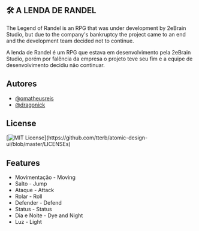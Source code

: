 
## 🛠 A LENDA DE RANDEL


The Legend of Randel is an RPG that was under development by 2eBrain Studio, but due to the company's bankruptcy the project came to an end and the development team decided not to continue.

A lenda de Randel é um RPG que estava em desenvolvimento pela 2eBrain Studio, porém por falência da empresa o projeto teve seu fim e a equipe de desenvolvimento decidiu não continuar.
## Autores

- [@omatheusreis](https://www.github.com/omatheusreis)
- [@dragonick](https://github.com/DragonicK)


## License

[![MIT License](https://img.shields.io/apm/l/atomic-design-ui.svg?)](https://github.com/tterb/atomic-design-ui/blob/master/LICENSEs)


## Features

- Movimentação - Moving
- Salto - Jump
- Ataque - Attack
- Rolar - Roll
- Defender - Defend
- Status - Status
- Dia e Noite - Dye and Night
- Luz - Light


